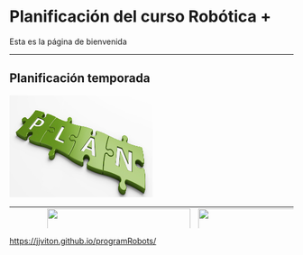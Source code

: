 # Planificación del curso Robótica +

Esta es la página de bienvenida
<hr  />
<h2>Planificación temporada</h2>
<a href="https://github.com/jjviton/programRobots/blob/master/programacion/planGeneral_2.docx">
  <img src="https://github.com/jjviton/programRobots/blob/master/imagenes/plan.png" alt="planificacion"  width="254" height="181">
</a>








<table style="height: 38px;" width="459">
<tbody>
<tr>
<td><a href="http://fpgawars.github.io/">
  <img src="https://github.com/FPGAwars/icezum/raw/master/wiki/V1.1-RC1/icezum-alhambra-v1.1.jpg" alt="HTML tutorial" width="254" height="181">
</a></td>
<td><img src="https://www.arduino.cc/new_home/assets/illu-arduino-UNO.png" alt="" width="254" height="181" /></td>
<td><img src="imagenes/AAEAAQAAAAAAAAZ2AAAAJDBiYzNlMTQ0LTkyMWYtNDY3My1hODFmLTgxZTYxMjc3OGZlZg[1].jpg" alt="" width="254" height="181" /></td>
</tr>
<tr>
<td><img src="https://html5-editor.net/tinymce/plugins/emoticons/img/smiley-foot-in-mouth.gif" alt="foot-in-mouth" /></td>
<td>  
<a href="https://scratch-io.wikispaces.com/">
  <img src="https://scratch-io.wikispaces.com/file/view/20150413_140712.jpg/547109164/656x372/20150413_140712.jpg" alt="Scratch IO shield" width="350" height="200">
</a>


</td>
<td>&nbsp;</td>
</tr>
</tbody>
</table>





https://jjviton.github.io/programRobots/
